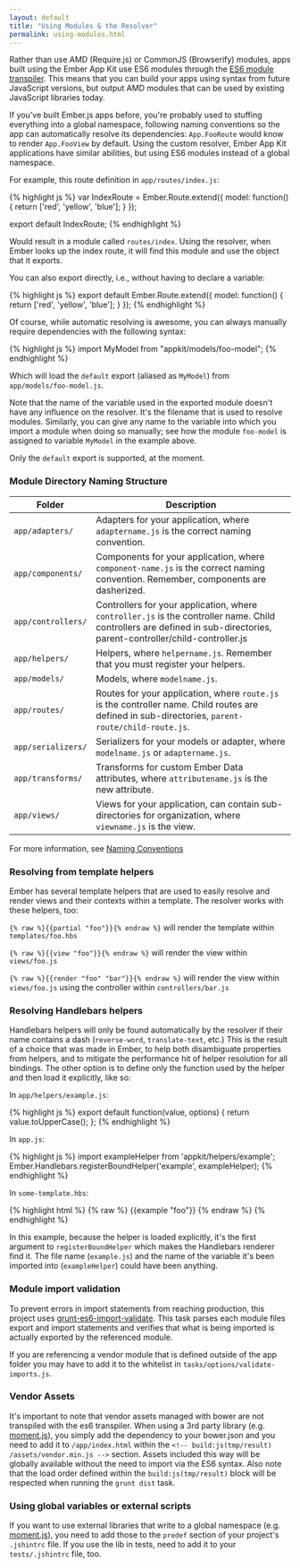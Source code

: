 ```yaml
---
layout: default
title: "Using Modules & the Resolver"
permalink: using-modules.html
---
```


Rather than use AMD (Require.js) or CommonJS (Browserify) modules, apps built
using the Ember App Kit use ES6 modules through the
[ES6 module transpiler](https://github.com/square/es6-module-transpiler). This
means that you can build your apps using syntax from future JavaScript versions,
but output AMD modules that can be used by existing JavaScript libraries today.

If you've built Ember.js apps before, you're probably used to stuffing
everything into a global namespace, following naming conventions so the app can
automatically resolve its dependencies: `App.FooRoute` would know
to render `App.FooView` by default. Using the custom resolver, Ember App Kit
applications have similar abilities, but using ES6 modules instead of a global
namespace.

For example, this route definition in `app/routes/index.js`:

{% highlight js %}
var IndexRoute = Ember.Route.extend({
  model: function() {
    return ['red', 'yellow', 'blue'];
  }
});

export default IndexRoute;
{% endhighlight %}

Would result in a module called `routes/index`. Using the resolver, when Ember
looks up the index route, it will find this module and use the object that it
exports.

You can also export directly, i.e., without having to declare a variable:

{% highlight js %}
export default Ember.Route.extend({
  model: function() {
    return ['red', 'yellow', 'blue'];
  }
});
{% endhighlight %}

Of course, while automatic resolving is awesome, you can always manually
require dependencies with the following syntax:

{% highlight js %}
import MyModel from "appkit/models/foo-model";
{% endhighlight %}

Which will load the `default` export (aliased as `MyModel`) from
`app/models/foo-model.js`.

Note that the name of the variable used in the exported module doesn't have any
influence on the resolver. It's the filename that is used to resolve modules.
Similarly, you can give any name to the variable into which you import a module
when doing so manually; see how the module `foo-model` is assigned to variable
`MyModel` in the example above.

Only the `default` export is supported, at the moment.

### Module Directory Naming Structure

Folder                                   | Description |
-----------------------------------------|-------------|
`app/adapters/`                          | Adapters for your application, where `adaptername.js` is the correct naming convention. |
`app/components/`                        | Components for your application, where `component-name.js` is the correct naming convention. Remember, components are dasherized. |
`app/controllers/`                       | Controllers for your application, where `controller.js` is the controller name. Child controllers are defined in sub-directories, parent-controller/child-controller.js |
`app/helpers/`                           | Helpers, where `helpername.js`. Remember that you must register your helpers. |
`app/models/`                            | Models, where `modelname.js`. |
`app/routes/`                            | Routes for your application, where `route.js` is the controller name. Child routes are defined in sub-directories, `parent-route/child-route.js`. |
`app/serializers/`                       | Serializers for your models or adapter, where `modelname.js` or `adaptername.js`. |
`app/transforms/`                        | Transforms for custom Ember Data attributes, where `attributename.js` is the new attribute. |
`app/views/`                             | Views for your application, can contain sub-directories for organization, where `viewname.js` is the view.

For more information, see [Naming Conventions](naming-conventions.html)

### Resolving from template helpers

Ember has several template helpers that are used to easily resolve and render
views and their contexts within a template. The resolver works with these
helpers, too:

`{% raw %}{{partial "foo"}}{% endraw %}` will render the template within `templates/foo.hbs`

`{% raw %}{{view "foo"}}{% endraw %}` will render the view within `views/foo.js`

`{% raw %}{{render "foo" "bar"}}{% endraw %}` will render the view within `views/foo.js` using the
controller within `controllers/bar.js`


###	Resolving Handlebars helpers

Handlebars helpers will only be found automatically by the resolver if their
name contains a dash (`reverse-word`, `translate-text`, etc.) This is the
result of a choice that was made in Ember, to help both disambiguate properties
from helpers, and to mitigate the performance hit of helper resolution for all
bindings. The other option is to define only the function used by the helper
and then load it explicitly, like so:

In `app/helpers/example.js`:

{% highlight js %}
export default function(value, options) {
  return value.toUpperCase();
};
{% endhighlight %}

In `app.js`:

{% highlight js %}
import exampleHelper from 'appkit/helpers/example';
Ember.Handlebars.registerBoundHelper('example', exampleHelper);
{% endhighlight %}

In `some-template.hbs`:

{% highlight html %}
{% raw %}
{{example "foo"}}
{% endraw %}
{% endhighlight %}

In this example, because the helper is loaded explicitly, it's the first
argument to `registerBoundHelper` which makes the Handlebars renderer find it.
The file name (`example.js`) and the name of the variable it's been imported
into (`exampleHelper`) could have been anything.


### Module import validation

To prevent errors in import statements from reaching production, this project
uses [grunt-es6-import-validate](https://github.com/sproutsocial/grunt-es6-import-validate).
This task parses each module files export and import statements and verifies
that what is being imported is actually exported by the referenced module.

If you are referencing a vendor module that is defined outside of the app folder
you may have to add it to the whitelist in `tasks/options/validate-imports.js`.

### Vendor Assets

It's important to note that vendor assets managed with bower are not transpiled with the es6 transpiler. When using a 3rd party library (e.g. [moment.js](http://momentjs.com/)), you simply add the dependency to your bower.json and you need to add it to `/app/index.html` within the `<!-- build:js(tmp/result) /assets/vendor.min.js -->` section. Assets included this way will be globally available without the need to import via the ES6 syntax. Also note that the load order defined within the `build:js(tmp/result)` block will be respected when running the `grunt dist` task.

### Using global variables or external scripts

If you want to use external libraries that write to a global namespace (e.g.
[moment.js](http://momentjs.com/)), you need to add those to the `predef`
section of your project's `.jshintrc` file. If you use the lib in tests, need
to add it to your `tests/.jshintrc` file, too.